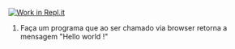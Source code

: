 [![Work in Repl.it](https://classroom.github.com/assets/work-in-replit-14baed9a392b3a25080506f3b7b6d57f295ec2978f6f33ec97e36a161684cbe9.svg)](https://classroom.github.com/online_ide?assignment_repo_id=4732930&assignment_repo_type=AssignmentRepo)
1) Faça um programa que ao ser chamado via browser retorna a mensagem "Hello world !"